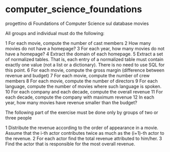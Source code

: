 # computer_science_foundations

progettino di Foundations of Computer Science sul database movies

All groups and individual must do the following:

 1   For each movie, compute the number of cast members
 2   How many movies do not have a homepage?
 3   For each year, how many movies do not have a homepage?
 4   Extract the domain of each homepage.
 5   Extract a set of normalized tables. That is, each entry of a normalized table must contain exactly one value (not a list or a dictionary). There is no need to use SQL for this point.
 6   For each movie, compute the gross margin (difference between revenue and budget)
 7   For each movie, compute the number of crew members
 8   For each movie, compute the number of directors
 9   For each language, compute the number of movies where such language is spoken.
10   For each company and each decade, compute the overall revenue
11   For each decade, compute the company with maximum revenue
12   In each year, how many movies have revenue smaller than the budget?

The following part of the exercise must be done only by groups of two or three people

 1   Distribute the revenue according to the order of appearance in a movie. Assume that the i-th actor contributes twice as much as the (i+1)-th actor to the revenue.
 2   For each actor find the total revenue attributed to him/her.
 3   Find the actor that is responsible for the most overall revenue.

